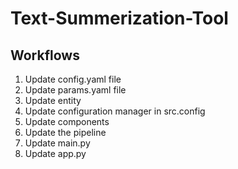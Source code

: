 # Text-Summerization-Tool

## Workflows

1. Update config.yaml file
2. Update params.yaml file
3. Update entity
4. Update configuration manager in src.config
5. Update components 
6. Update the pipeline 
7. Update main.py
8. Update app.py
